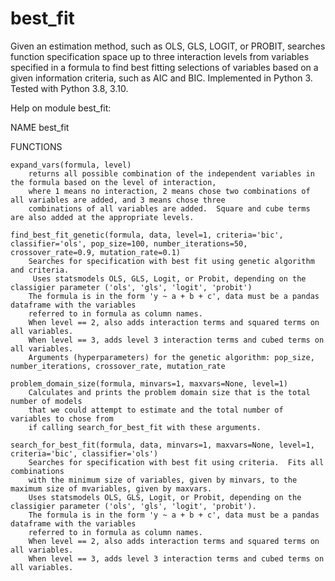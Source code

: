 # best_fit
Given an estimation method, such as OLS, GLS, LOGIT, or PROBIT, searches function specification space up to three interaction levels from variables specified in a formula to find best fitting selections of variables based on a given information criteria, such as AIC and BIC.  Implemented in Python 3.  Tested with Python 3.8, 3.10.

Help on module best_fit:

NAME
    best_fit

FUNCTIONS

    expand_vars(formula, level)
        returns all possible combination of the independent variables in the formula based on the level of interaction,
        where 1 means no interaction, 2 means chose two combinations of all variables are added, and 3 means chose three 
        combinations of all variables are added.  Square and cube terms are also added at the appropriate levels.
    
    find_best_fit_genetic(formula, data, level=1, criteria='bic', classifier='ols', pop_size=100, number_iterations=50, crossover_rate=0.9, mutation_rate=0.1)
        Searches for specification with best fit using genetic algorithm and criteria.
         Uses statsmodels OLS, GLS, Logit, or Probit, depending on the classigier parameter ('ols', 'gls', 'logit', 'probit')
        The formula is in the form 'y ~ a + b + c', data must be a pandas dataframe with the variables 
        referred to in formula as column names.
        When level == 2, also adds interaction terms and squared terms on all variables.
        When level == 3, adds level 3 interaction terms and cubed terms on all variables.
        Arguments (hyperparameters) for the genetic algorithm: pop_size, number_iterations, crossover_rate, mutation_rate
    
    problem_domain_size(formula, minvars=1, maxvars=None, level=1)
        Calculates and prints the problem domain size that is the total number of models
        that we could attempt to estimate and the total number of variables to chose from
        if calling search_for_best_fit with these arguments.
        
    search_for_best_fit(formula, data, minvars=1, maxvars=None, level=1, criteria='bic', classifier='ols')
        Searches for specification with best fit using criteria.  Fits all combinations
        with the minimum size of variables, given by minvars, to the maximum size of mvariables, given by maxvars.
        Uses statsmodels OLS, GLS, Logit, or Probit, depending on the classigier parameter ('ols', 'gls', 'logit', 'probit').
        The formula is in the form 'y ~ a + b + c', data must be a pandas dataframe with the variables 
        referred to in formula as column names.
        When level == 2, also adds interaction terms and squared terms on all variables.
        When level == 3, adds level 3 interaction terms and cubed terms on all variables.

